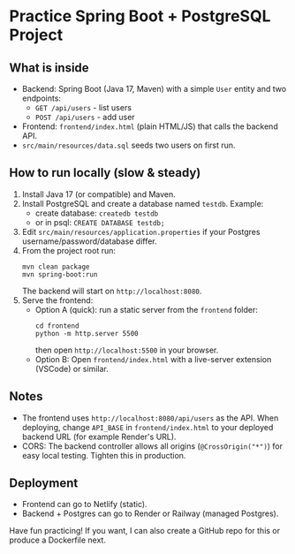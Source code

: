# Practice Spring Boot + PostgreSQL Project

## What is inside
- Backend: Spring Boot (Java 17, Maven) with a simple `User` entity and two endpoints:
  - `GET /api/users` - list users
  - `POST /api/users` - add user
- Frontend: `frontend/index.html` (plain HTML/JS) that calls the backend API.
- `src/main/resources/data.sql` seeds two users on first run.

## How to run locally (slow & steady)
1. Install Java 17 (or compatible) and Maven.
2. Install PostgreSQL and create a database named `testdb`.
   Example:
     - create database: `createdb testdb`
     - or in psql: `CREATE DATABASE testdb;`
3. Edit `src/main/resources/application.properties` if your Postgres username/password/database differ.
4. From the project root run:
   ```
   mvn clean package
   mvn spring-boot:run
   ```
   The backend will start on `http://localhost:8080`.
5. Serve the frontend:
   - Option A (quick): run a static server from the `frontend` folder:
     ```
     cd frontend
     python -m http.server 5500
     ```
     then open `http://localhost:5500` in your browser.
   - Option B: Open `frontend/index.html` with a live-server extension (VSCode) or similar.

## Notes
- The frontend uses `http://localhost:8080/api/users` as the API. When deploying, change `API_BASE` in `frontend/index.html` to your deployed backend URL (for example Render's URL).
- CORS: The backend controller allows all origins (`@CrossOrigin("*")`) for easy local testing. Tighten this in production.

## Deployment
- Frontend can go to Netlify (static).
- Backend + Postgres can go to Render or Railway (managed Postgres).

Have fun practicing! If you want, I can also create a GitHub repo for this or produce a Dockerfile next.
